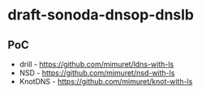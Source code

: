 # draft-sonoda-dnsop-dnslb

## PoC
* drill - https://github.com/mimuret/ldns-with-ls
* NSD - https://github.com/mimuret/nsd-with-ls
* KnotDNS - https://github.com/mimuret/knot-with-ls
